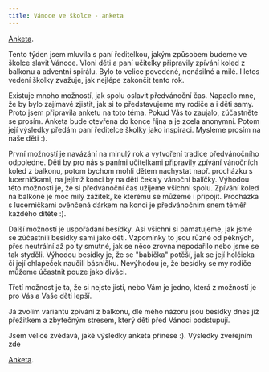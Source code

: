 ```yaml
---
title: Vánoce ve školce - anketa
---
```


[Anketa](https://www.surveymonkey.com/r/HGWCNMK).

Tento týden jsem mluvila s paní ředitelkou, jakým způsobem budeme ve školce slavit Vánoce. Vloni děti a paní učitelky připravily zpívání koled z balkonu a adventní spirálu. Bylo to velice povedené, nenásilné a milé.  I letos vedení školky zvažuje, jak nejlépe zakončit tento rok.

Existuje mnoho možností, jak spolu oslavit předvánoční čas. Napadlo mne, že by bylo zajímavé zjistit, jak si to představujeme my rodiče a i děti samy. Proto jsem připravila anketu na toto téma. Pokud Vás to zaujalo, zúčastněte se prosím. Anketa bude otevřena do konce října a je zcela anonymní. Potom její výsledky předám paní ředitelce školky jako inspiraci. Mysleme prosím na naše děti :).

První možností je navázání na minulý rok a vytvoření tradice předvánočního odpoledne. Děti by pro nás s paními učitelkami připravily zpívání vánočních koled z balkonu, potom bychom mohli dětem nachystat např. procházku s lucerničkami, na jejímž konci by na děti čekaly vánoční balíčky.
Výhodou této možnosti je, že si předvánoční čas užijeme všichni spolu. Zpívání koled na balkoně je moc milý zážitek, ke kterému se můžeme i připojit. Procházka s lucerničkami ověnčená dárkem na konci je předvánočním snem téměř každého dítěte :).

Další možností je uspořádání besídky. Asi všichni si pamatujeme, jak jsme se zúčastnili besídky sami jako děti. Vzpomínky to jsou různé od pěkných, přes neutrální až po ty smutné, jak se něco zrovna nepodařilo nebo jsme se tak styděli.
Výhodou besídky je, že se "babička" potěší, jak se její holčicka či její chlapeček naučili básničku. Nevýhodou je, že besídky se my rodiče můžeme účastnit pouze jako diváci.

Třetí možnost je ta, že si nejste jisti, nebo Vám je jedno, která z možností je pro Vás a Vaše děti lepší.

Já zvolím variantu zpívání z balkonu, dle mého názoru jsou besídky dnes již přežitkem a zbytečným stresem, který děti před Vánoci podstupují.

Jsem velice zvědavá, jaké výsledky anketa přinese :). Výsledky zveřejním zde

[Anketa](https://www.surveymonkey.com/r/HGWCNMK).





